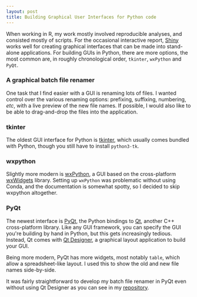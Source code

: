 ```yaml
---
layout: post
title: Building Graphical User Interfaces for Python code
---
```


When working in R, my work mostly involved reproducible analyses, and consisted mostly of scripts. For the occasional interactive report, [Shiny](https://shiny.rstudio.com) works well for creating graphical interfaces that can be made into stand-alone applications. For building GUIs in Python, there are more options, the most common are, in roughly chronological order, `tkinter`, `wxPython` and `PyQt`.

### A graphical batch file renamer

One task that I find easier with a GUI is renaming lots of files. I wanted control over the various renaming options: prefixing, suffixing, numbering, *etc*, with a live preview of the new file names. If possible, I would also like to be able to drag-and-drop the files into the application.

### tkinter

The oldest GUI interface for Python is [tkinter](https://docs.python.org/3/library/tkinter.html), which usually comes bundled with Python, though you still have to install `python3-tk`.

### wxpython

Slightly more modern is [wxPython](https://wxpython.org/), a GUI based on the cross-platform [wxWidgets](https://www.wxwidgets.org/) library.
Setting up `wxPython` was problematic without using Conda, and the documentation is somewhat spotty, so I decided to skip wxpython altogether.

### PyQt

The newest interface is [PyQt](https://wiki.python.org/moin/PyQt), the Python bindings to [Qt](https://www.qt.io/), another C++ cross-platform library. Like any GUI framework, you can specify the GUI you're building by hand in Python, but this gets increasingly tedious. Instead, Qt comes with [Qt Designer](https://doc.qt.io/qt-5/qtdesigner-manual.html), a graphical layout application to build your GUI.

Being more modern, PyQt has more widgets, most notably `table`, which allow a spreadsheet-like layout. I used this to show the old and new file names side-by-side. 

It was fairly straightforward to develop my batch file renamer in PyQt even without using Qt Designer as you can see in my [repository](https://github.com/ptvan/batchRenamer).
